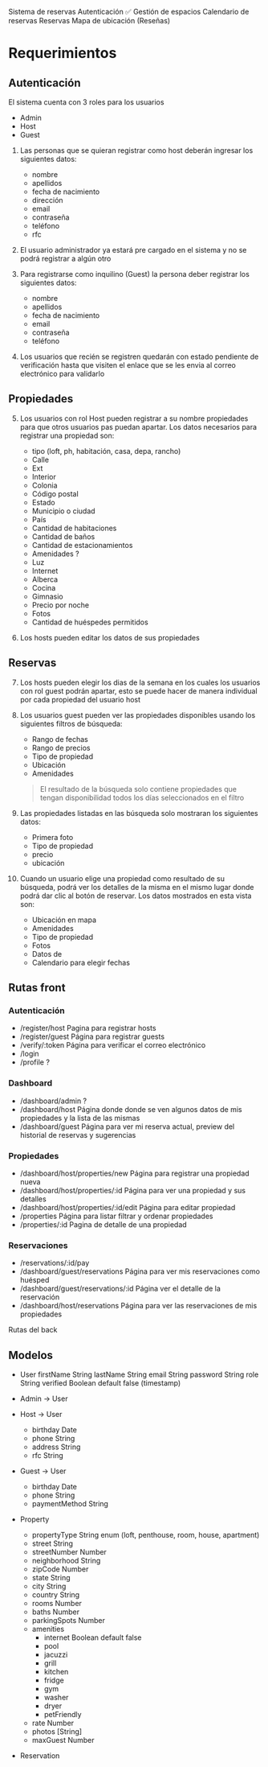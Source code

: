 Sistema de reservas
Autenticación ✅
Gestión de espacios
Calendario de reservas
Reservas
Mapa de ubicación
(Reseñas)

# Requerimientos

## Autenticación

El sistema cuenta con 3 roles para los usuarios

- Admin
- Host
- Guest

1. Las personas que se quieran registrar como host deberán ingresar los siguientes datos:

   - nombre
   - apellidos
   - fecha de nacimiento
   - dirección
   - email
   - contraseña
   - teléfono
   - rfc

2. El usuario administrador ya estará pre cargado en el sistema y no se podrá registrar a algún otro

3. Para registrarse como inquilino (Guest) la persona deber registrar los siguientes datos:

   - nombre
   - apellidos
   - fecha de nacimiento
   - email
   - contraseña
   - teléfono

4. Los usuarios que recién se registren quedarán con estado pendiente de verificación hasta que visiten el enlace que se les envia al correo electrónico para validarlo

## Propiedades

5. Los usuarios con rol Host pueden registrar a su nombre propiedades para que otros usuarios pas puedan apartar.
   Los datos necesarios para registrar una propiedad son:

   - tipo (loft, ph, habitación, casa, depa, rancho)
   - Calle
   - Ext
   - Interior
   - Colonia
   - Código postal
   - Estado
   - Municipio o ciudad
   - País
   - Cantidad de habitaciones
   - Cantidad de baños
   - Cantidad de estacionamientos
   - Amenidades ?
   - Luz
   - Internet
   - Alberca
   - Cocina
   - Gimnasio
   - Precio por noche
   - Fotos
   - Cantidad de huéspedes permitidos

6. Los hosts pueden editar los datos de sus propiedades

## Reservas

7. Los hosts pueden elegir los dias de la semana en los cuales los usuarios con rol guest podrán apartar, esto se puede hacer de manera individual por cada propiedad del usuario host

8. Los usuarios guest pueden ver las propiedades disponibles usando los siguientes filtros de búsqueda:

   - Rango de fechas
   - Rango de precios
   - Tipo de propiedad
   - Ubicación
   - Amenidades

   > El resultado de la búsqueda solo contiene propiedades que tengan disponibilidad todos los días seleccionados en el filtro

9. Las propiedades listadas en las búsqueda solo mostraran los siguientes datos:

   - Primera foto
   - Tipo de propiedad
   - precio
   - ubicación

10. Cuando un usuario elige una propiedad como resultado de su búsqueda, podrá ver los detalles de la misma en el mismo lugar donde podrá dar clic al botón de reservar. Los datos mostrados en esta vista son:
    - Ubicación en mapa
    - Amenidades
    - Tipo de propiedad
    - Fotos
    - Datos de
    - Calendario para elegir fechas

## Rutas front

### Autenticación

- /register/host Pagina para registrar hosts
- /register/guest Página para registrar guests
- /verify/:token Página para verificar el correo electrónico
- /login
- /profile ?

### Dashboard

- /dashboard/admin ?
- /dashboard/host Página donde donde se ven algunos datos de mis propiedades y la lista de las mismas
- /dashboard/guest Página para ver mi reserva actual, preview del historial de reservas y sugerencias

### Propiedades

- /dashboard/host/properties/new Página para registrar una propiedad nueva
- /dashboard/host/properties/:id Página para ver una propiedad y sus detalles
- /dashboard/host/properties/:id/edit Página para editar propiedad
- /properties Página para listar filtrar y ordenar propiedades
- /properties/:id Pagina de detalle de una propiedad

### Reservaciones

- /reservations/:id/pay
- /dashboard/guest/reservations Página para ver mis reservaciones como huésped
- /dashboard/guest/reservations/:id Página ver el detalle de la reservación
- /dashboard/host/reservations Página para ver las reservaciones de mis propiedades

Rutas del back

## Modelos

- User
  firstName String
  lastName String
  email String
  password String
  role String
  verified Boolean default false
  (timestamp)

- Admin -> User

- Host -> User

  - birthday Date
  - phone String
  - address String
  - rfc String

- Guest -> User

  - birthday Date
  - phone String
  - paymentMethod String

- Property

  - propertyType String enum (loft, penthouse, room, house, apartment)
  - street String
  - streetNumber Number
  - neighborhood String
  - zipCode Number
  - state String
  - city String
  - country String
  - rooms Number
  - baths Number
  - parkingSpots Number
  - amenities
    - internet Boolean default false
    - pool
    - jacuzzi
    - grill
    - kitchen
    - fridge
    - gym
    - washer
    - dryer
    - petFriendly
  - rate Number
  - photos [String]
  - maxGuest Number

- Reservation
